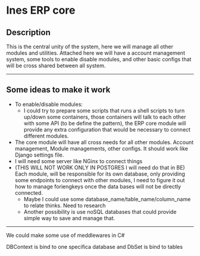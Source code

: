 # Ines ERP core

## Description
This is the central unity of the system, here we will manage all other modules and utilities. Attached here we will have a account management system, some tools to enable disable modules, and other basic configs that will be cross shared between all system.
___
## Some ideas to make it work
- To enable/disable modules:
    - I could try to prepare some scripts that runs a shell scripts to turn up/down some containers, those containers will talk to each other with some API (to be define the pattern), the ERP core module will provide any extra configuration that would be necessary to connect different modules.
- The core module will have all cross needs for all other modules. Account management, Module managements, other configs. It should work like Django settings file.
- I will need some server like NGinx to connect things
- (THIS WILL NOT WORK ONLY IN POSTGRES I will need do that in BE) Each module, will be responsible for its own database, only providing some endpoints to connect with other modules, I need to figure it out how to manage foriengkeys once the data bases will not be directly connected.
    - Maybe I could use some database_name/table_name/column_name to relate thinks. Need to research
    - Another possibility is use noSQL databases that could provide simple way to save and manage that.

___
We could make some use of meddlewares in C#

DBContext is bind to one specifica database and DbSet is bind to tables